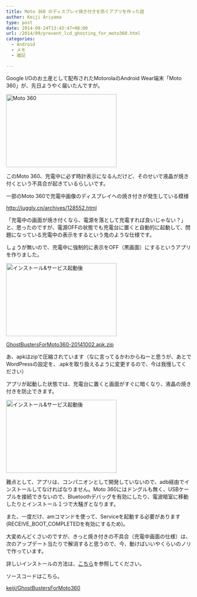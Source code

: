 ```yaml
---
title: Moto 360 のディスプレイ焼き付きを防ぐアプリを作った話
author: Keiji Ariyama
type: post
date: 2014-09-24T13:43:47+00:00
url: /2014/09/prevent_lcd_ghosting_for_moto360.html
categories:
  - Android
  - メモ
  - 雑記

---
```

Google I/Oのお土産として配布されたMotorolaのAndroid Wear端末「Moto 360」が、先日ようやく届いたんですが。

<a href="http://blog.keiji.io/wp-content/uploads/2014/09/R0002605.jpg" target="_blank"><img src="http://blog.keiji.io/wp-content/uploads/2014/09/R0002605-300x198.jpg" alt="Moto 360" width="300" height="198" class="aligncenter size-medium wp-image-441" srcset="https://blog.keiji.io/wp-content/uploads/2014/09/R0002605-300x198.jpg 300w, https://blog.keiji.io/wp-content/uploads/2014/09/R0002605-1024x678.jpg 1024w, https://blog.keiji.io/wp-content/uploads/2014/09/R0002605-624x413.jpg 624w" sizes="(max-width: 300px) 100vw, 300px" /></a>

このMoto 360、充電中に必ず時計表示になるんだけど、そのせいで液晶が焼き付くという不具合が起きているらしいです。

一部のMoto 360で充電中画像のディスプレイへの焼き付きが発生している模様
  
<a href="http://juggly.cn/archives/128552.html" target="_blank">http://juggly.cn/archives/128552.html</a>

「充電中の画面が焼き付くなら、電源を落として充電すれば良いじゃない？」と、思ったのですが、電源OFFの状態でも充電台に置くと自動的に起動して、問題になっている充電中の表示をするという鬼のような仕様です。

しょうが無いので、充電中に強制的に表示をOFF（黒画面）にするというアプリを作りました。

<!--more-->

[<img src="http://blog.keiji.io/wp-content/uploads/2014/09/R0002606-300x198.jpg" alt="インストール&サービス起動後" width="300" height="198" class="aligncenter size-medium wp-image-442" srcset="https://blog.keiji.io/wp-content/uploads/2014/09/R0002606-300x198.jpg 300w, https://blog.keiji.io/wp-content/uploads/2014/09/R0002606-1024x678.jpg 1024w, https://blog.keiji.io/wp-content/uploads/2014/09/R0002606-624x413.jpg 624w" sizes="(max-width: 300px) 100vw, 300px" />][1]

<a href="http://blog.keiji.io/wp-content/uploads/2014/09/GhostBustersForMoto360-20141002.apk_.zip" target="_blank">GhostBustersForMoto360-20141002.apk.zip</a>

あ、apkはzipで圧縮されています（なに言ってるかわからねーと思うが、あとでWordPressの設定を、.apkを取り扱えるように変更するので、今は我慢してください）

アプリが起動した状態では、充電台に置くと画面がすぐに暗くなり、液晶の焼き付きを防止できます。

<a href="http://blog.keiji.io/wp-content/uploads/2014/09/R0002606.jpg" target="_blank"><img src="http://blog.keiji.io/wp-content/uploads/2014/09/R0002606-300x198.jpg" alt="インストール&#038;サービス起動後" width="300" height="198" class="aligncenter size-medium wp-image-442" srcset="https://blog.keiji.io/wp-content/uploads/2014/09/R0002606-300x198.jpg 300w, https://blog.keiji.io/wp-content/uploads/2014/09/R0002606-1024x678.jpg 1024w, https://blog.keiji.io/wp-content/uploads/2014/09/R0002606-624x413.jpg 624w" sizes="(max-width: 300px) 100vw, 300px" /></a>

難点として、アプリは、コンパニオンとして開発していないので、adb経由でインストールしてなければなりません。Moto 360にはドングルも無く、USBケーブルを接続できないので、Bluetoothデバッグを有効にしたり、電波暗室に移動したりとインストール１つで大騒ぎとなります。

また、一度だけ、amコマンドを使って、Serviceを起動する必要があります(RECEIVE\_BOOT\_COMPLETEDを有効にするため)。

大変めんどくさいのですが、きっと焼き付きの不具合（充電中画面の仕様）は、次のアップデート当たりで解消すると思うので、今、動けばいいやくらいのノリで作っています。

詳しいインストールの方法は、<a href="https://github.com/keiji/GhostBustersForMoto360/blob/master/README.md" target="_blank">こちら</a>を参照してください。

ソースコードはこちら。

<a href="https://github.com/keiji/GhostBustersForMoto360/" target="_blank">keiji/GhostBustersForMoto360</a>

 [1]: http://blog.keiji.io/wp-content/uploads/2014/09/R0002606.jpg